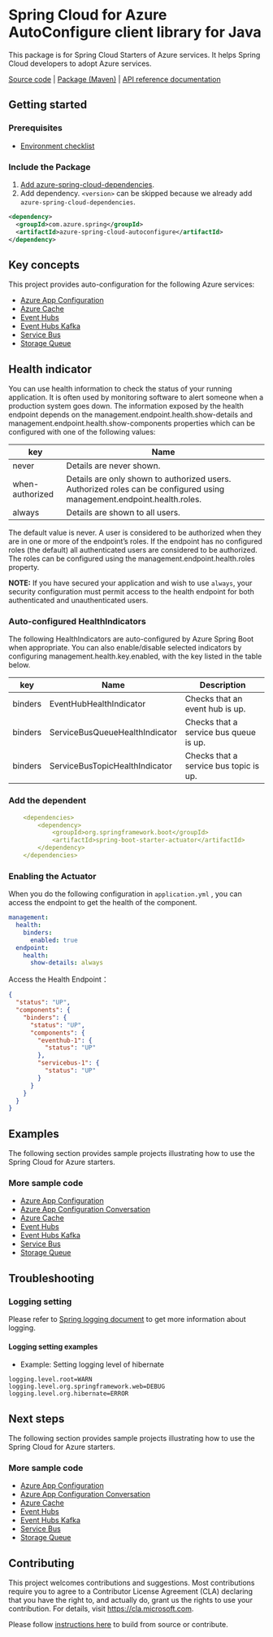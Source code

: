 # Spring Cloud for Azure AutoConfigure client library for Java
This package is for Spring Cloud Starters of Azure services. It helps Spring Cloud developers to adopt Azure services.

[Source code][src] | [Package (Maven)][package] | [API reference documentation][refdocs]

## Getting started

### Prerequisites
- [Environment checklist][environment_checklist]

### Include the Package
1. [Add azure-spring-cloud-dependencies].
1. Add dependency. `<version>` can be skipped because we already add `azure-spring-cloud-dependencies`.
```xml
<dependency>
  <groupId>com.azure.spring</groupId>
  <artifactId>azure-spring-cloud-autoconfigure</artifactId>
</dependency>
```

## Key concepts
This project provides auto-configuration for the following Azure services:

- [Azure App Configuration][app_configuration]
- [Azure Cache][cache]
- [Event Hubs][event_hubs]
- [Event Hubs Kafka][event_hubs_kafka]
- [Service Bus][service_bus]
- [Storage Queue][storage_queue]

## Health indicator

You can use health information to check the status of your running application. It is often used by
monitoring software to alert someone when a production system goes down. The information exposed by
the health endpoint depends on the management.endpoint.health.show-details and
management.endpoint.health.show-components properties which can be configured with one of the
following values:

|  key   | Name  |
|  ----  | ----  |
| never | Details are never shown. |
| when-authorized | Details are only shown to authorized users. Authorized roles can be configured using management.endpoint.health.roles. |
| always |Details are shown to all users. |

The default value is never. A user is considered to be authorized when they are in one or more of
the endpoint’s roles. If the endpoint has no configured roles (the default) all authenticated users
are considered to be authorized. The roles can be configured using the
management.endpoint.health.roles property.

**NOTE:** If you have secured your application and wish to use `always`, your security configuration
must permit access to the health endpoint for both authenticated and unauthenticated users.

### Auto-configured HealthIndicators

The following HealthIndicators are auto-configured by Azure Spring Boot when appropriate. You can
also enable/disable selected indicators by configuring management.health.key.enabled, with the key
listed in the table below.

| key | Name | Description |
| ---- | ---- | ---- |
| binders | EventHubHealthIndicator | Checks that an event hub is up. |
| binders | ServiceBusQueueHealthIndicator | Checks that a service bus queue is up. |
| binders | ServiceBusTopicHealthIndicator | Checks that a service bus topic is up. |

### Add the dependent

```yaml
    <dependencies>
        <dependency>
            <groupId>org.springframework.boot</groupId>
            <artifactId>spring-boot-starter-actuator</artifactId>
        </dependency>
    </dependencies>
```

### Enabling the Actuator

When you do the following configuration in `application.yml` , you can access the endpoint to get
the health of the component.

```yaml
management:
  health:
    binders:
      enabled: true
  endpoint:
    health:
      show-details: always
```

Access the Health Endpoint：

```json
{
  "status": "UP",
  "components": {
    "binders": {
      "status": "UP",
      "components": {
        "eventhub-1": {
          "status": "UP"
        },
        "servicebus-1": {
          "status": "UP"
        }
      }
    }
  }
}
```

## Examples

The following section provides sample projects illustrating how to use the Spring Cloud for Azure starters.
### More sample code
- [Azure App Configuration][app_configuration_sample]
- [Azure App Configuration Conversation][app_configuration_conversation_sample]
- [Azure Cache][cache_sample]
- [Event Hubs][event_hubs_sample]
- [Event Hubs Kafka][event_hubs_kafka_sample]
- [Service Bus][service_bus_sample]
- [Storage Queue][storage_queue_sample]

## Troubleshooting
### Logging setting
Please refer to [Spring logging document][spring_logging_document] to get more information about logging.

#### Logging setting examples
- Example: Setting logging level of hibernate
```properties
logging.level.root=WARN
logging.level.org.springframework.web=DEBUG
logging.level.org.hibernate=ERROR
```

## Next steps

The following section provides sample projects illustrating how to use the Spring Cloud for Azure starters.
### More sample code
- [Azure App Configuration][app_configuration_sample]
- [Azure App Configuration Conversation][app_configuration_conversation_sample]
- [Azure Cache][cache_sample]
- [Event Hubs][event_hubs_sample]
- [Event Hubs Kafka][event_hubs_kafka_sample]
- [Service Bus][service_bus_sample]
- [Storage Queue][storage_queue_sample]

## Contributing

This project welcomes contributions and suggestions.  Most contributions require you to agree to a Contributor License Agreement (CLA) declaring that you have the right to, and actually do, grant us the rights to use your contribution. For details, visit https://cla.microsoft.com.

Please follow [instructions here][contributing_md] to build from source or contribute.

<!-- Link -->
[src]: https://github.com/Azure/azure-sdk-for-java/tree/main/sdk/spring/azure-spring-cloud-autoconfigure/src/
[package]: https://mvnrepository.com/artifact/com.azure.spring/azure-spring-cloud-autoconfigure
[refdocs]: https://azure.github.io/azure-sdk-for-java/springcloud.html#azure-spring-cloud-autoconfigure
[spring_io]: https://start.spring.io
[spring_logging_document]: https://docs.spring.io/spring-boot/docs/current/reference/html/features.html#boot-features-logging
[contributing_md]: https://github.com/Azure/azure-sdk-for-java/tree/main/sdk/spring/CONTRIBUTING.md
[maven]: https://maven.apache.org/
[app_configuration]: https://github.com/Azure/azure-sdk-for-java/tree/main/sdk/appconfiguration/spring-cloud-starter-azure-appconfiguration-config
[cache]: https://github.com/Azure/azure-sdk-for-java/tree/main/sdk/spring/azure-spring-cloud-starter-cache
[event_hubs]: https://github.com/Azure/azure-sdk-for-java/tree/main/sdk/spring/azure-spring-cloud-starter-eventhubs
[event_hubs_kafka]: https://github.com/Azure/azure-sdk-for-java/tree/main/sdk/spring/azure-spring-cloud-starter-eventhubs-kafka
[service_bus]: https://github.com/Azure/azure-sdk-for-java/tree/main/sdk/spring/azure-spring-cloud-starter-servicebus
[storage_queue]: https://github.com/Azure/azure-sdk-for-java/tree/main/sdk/spring/azure-spring-cloud-starter-storage-queue
[app_configuration_sample]: https://github.com/Azure-Samples/azure-spring-boot-samples/tree/tag_azure-spring-boot_3.6.0/appconfiguration/azure-appconfiguration-sample
[app_configuration_conversation_sample]: https://github.com/Azure-Samples/azure-spring-boot-samples/tree/tag_azure-spring-boot_3.6.0/appconfiguration/azure-appconfiguration-conversion-sample-complete
[cache_sample]: https://github.com/Azure-Samples/azure-spring-boot-samples/tree/tag_azure-spring-boot_3.6.0/cache/azure-spring-cloud-sample-cache
[event_hubs_sample]: https://github.com/Azure-Samples/azure-spring-boot-samples/tree/tag_azure-spring-boot_3.6.0/eventhubs/azure-spring-integration-sample-eventhubs
[event_hubs_kafka_sample]: https://github.com/Azure-Samples/azure-spring-boot-samples/tree/tag_azure-spring-boot_3.6.0/eventhubs/azure-spring-cloud-sample-eventhubs-kafka
[service_bus_sample]: https://github.com/Azure-Samples/azure-spring-boot-samples/tree/tag_azure-spring-boot_3.6.0/servicebus/azure-spring-integration-sample-servicebus
[storage_queue_sample]: https://github.com/Azure-Samples/azure-spring-boot-samples/tree/tag_azure-spring-boot_3.6.0/storage/azure-spring-integration-sample-storage-queue
[environment_checklist]: https://github.com/Azure/azure-sdk-for-java/blob/main/sdk/spring/ENVIRONMENT_CHECKLIST.md#ready-to-run-checklist
[Add azure-spring-cloud-dependencies]: https://github.com/Azure/azure-sdk-for-java/blob/main/sdk/spring/AZURE_SPRING_BOMS_USAGE.md#add-azure-spring-cloud-dependencies
